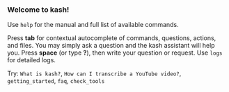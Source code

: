 ### Welcome to kash!

Use `help` for the manual and full list of available commands.

Press **tab** for contextual autocomplete of commands, questions, actions, and files.
You may simply ask a question and the kash assistant will help you.
Press **space** (or type **?**), then write your question or request.
Use `logs` for detailed logs.

Try: `What is kash?`, `How can I transcribe a YouTube video?`, `getting_started`, `faq`,
`check_tools`
